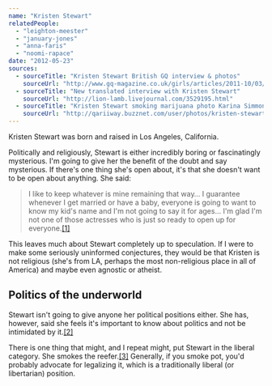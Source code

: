 ```yaml
---
name: "Kristen Stewart"
relatedPeople:
  - "leighton-meester"
  - "january-jones"
  - "anna-faris"
  - "noomi-rapace"
date: "2012-05-23"
sources:
  - sourceTitle: "Kristen Stewart British GQ interview & photos"
    sourceUrl: "http://www.gq-magazine.co.uk/girls/articles/2011-10/03/gq-girls-kristen-stewart-british-gq-cover-pictures-twilight-breaking-dawn/page/5"
  - sourceTitle: "New translated interview with Kristen Stewart"
    sourceUrl: "http://lion-lamb.livejournal.com/3529195.html"
  - sourceTitle: "Kristen Stewart smoking marijuana photo Karina Simmons' photo"
    sourceUrl: "http://qariiway.buzznet.com/user/photos/kristen-stewart-smoking-marijuana/?id=47524101"
---
```


Kristen Stewart was born and raised in Los Angeles, California.

Politically and religiously, Stewart is either incredibly boring or fascinatingly mysterious. I'm going to give her the benefit of the doubt and say mysterious. If there's one thing she's open about, it's that she doesn't want to be open about anything. She said:

>I like to keep whatever is mine remaining that way… I guarantee whenever I get married or have a baby, everyone is going to want to know my kid's name and I'm not going to say it for ages… I'm glad I'm not one of those actresses who is just so ready to open up for everyone.<a class="source-citation" href="http://www.gq-magazine.co.uk/girls/articles/2011-10/03/gq-girls-kristen-stewart-british-gq-cover-pictures-twilight-breaking-dawn/page/5" title="Kristen Stewart British GQ interview &amp; photos">[1]</a>

This leaves much about Stewart completely up to speculation. If I were to make some seriously uninformed conjectures, they would be that Kristen is not religious (she's from LA, perhaps the most non-religious place in all of America) and maybe even agnostic or atheist.


## Politics of the underworld

Stewart isn't going to give anyone her political positions either. She has, however, said she feels it's important to know about politics and not be intimidated by it.<a class="source-citation" href="http://lion-lamb.livejournal.com/3529195.html" title="New translated interview with Kristen Stewart">[2]</a>

There is one thing that might, and I repeat might, put Stewart in the liberal category. She smokes the reefer.<a class="source-citation" href="http://qariiway.buzznet.com/user/photos/kristen-stewart-smoking-marijuana/?id=47524101" title="Kristen Stewart smoking marijuana photo Karina Simmons&apos; photo">[3]</a> Generally, if you smoke pot, you'd probably advocate for legalizing it, which is a traditionally liberal (or libertarian) position.